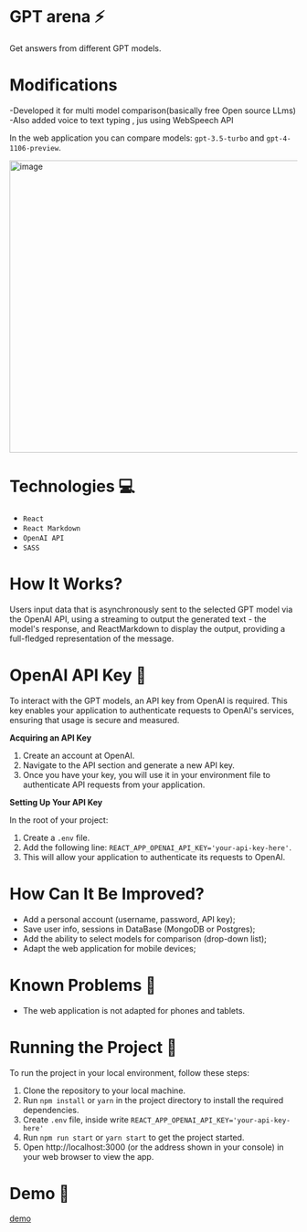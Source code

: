 # GPT arena ⚡️
Get answers from different GPT models. 

# Modifications
-Developed it for multi model comparison(basically free Open source LLms)
-Also added voice to text typing , jus using WebSpeech API

In the web application you can compare models: `gpt-3.5-turbo` and `gpt-4-1106-preview`.

<img width="512" alt="image" src="https://github.com/klnamv/gpt_arena/assets/117654777/dc804819-8951-4652-9901-2004cc8d58a7">

# Technologies 💻
- `React`
- `React Markdown`
- `OpenAI API`
- `SASS`

# How It Works?
Users input data that is asynchronously sent to the selected GPT model via the OpenAI API, using a streaming to output the generated text - the model's response, and ReactMarkdown to display the output, providing a full-fledged representation of the message.

# OpenAI API Key 🔐
To interact with the GPT models, an API key from OpenAI is required. This key enables your application to authenticate requests to OpenAI's services, ensuring that usage is secure and measured.

**Acquiring an API Key**
1. Create an account at OpenAI.
2. Navigate to the API section and generate a new API key.
3. Once you have your key, you will use it in your environment file to authenticate API requests from your application.

**Setting Up Your API Key**

In the root of your project:
1. Create a `.env` file.
2. Add the following line: `REACT_APP_OPENAI_API_KEY='your-api-key-here'`.
3. This will allow your application to authenticate its requests to OpenAI.

# How Can It Be Improved?
- Add a personal account (username, password, API key);
- Save user info, sessions in DataBase (MongoDB or Postgres);
- Add the ability to select models for comparison (drop-down list);
- Adapt the web application for mobile devices;

# Known Problems 🐛
- The web application is not adapted for phones and tablets.

# Running the Project 🚦
To run the project in your local environment, follow these steps:

1. Clone the repository to your local machine.
2. Run <code>npm install</code> or <code>yarn</code> in the project directory to install the required dependencies.
3. Create `.env` file, inside write <code>REACT_APP_OPENAI_API_KEY='your-api-key-here'</code>
4. Run <code>npm run start</code> or <code>yarn start</code> to get the project started.
5. Open http://localhost:3000 (or the address shown in your console) in your web browser to view the app.

# Demo 📸
[demo](https://github.com/klnamv/gpt_arena/assets/117654777/25b08343-e89a-465a-b41f-39b772798133)



